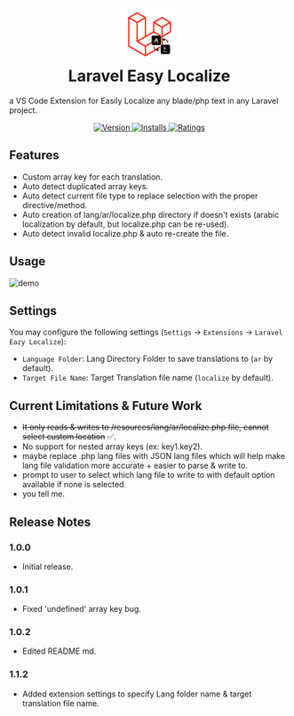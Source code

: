 <h1 align="center">
  <br>
  <a href="https://marketplace.visualstudio.com/items?itemName=moatazHajres.laravel-easy-localize">
    <img src="./resources/logo_icon.png" width="100" height="100">
  </a>
  <br>
    Laravel Easy Localize
  <br>
</h1>


a VS Code Extension for Easily Localize any blade/php text in any Laravel project.

<p align="center">
  <a href="https://marketplace.visualstudio.com/items?itemName=moatazHajres.laravel-easy-localize">
    <img src="https://badgen.net/vs-marketplace/v/moatazHajres.laravel-easy-localize" alt="Version">
  </a>
  <a href="https://marketplace.visualstudio.com/items?itemName=moatazHajres.laravel-easy-localize">
    <img src="https://badgen.net/vs-marketplace/i/moatazHajres.laravel-easy-localize" alt="Installs">
  </a>
  <a href="https://marketplace.visualstudio.com/items?itemName=moatazHajres.laravel-easy-localize">
    <img src="https://badgen.net/vs-marketplace/rating/moatazHajres.laravel-easy-localize" alt="Ratings">
  </a>
</p>

## Features

- Custom array key for each translation.
- Auto detect duplicated array keys.
- Auto detect current file type to replace selection with the proper directive/method.
- Auto creation of lang/ar/localize.php directory if doesn't exists (arabic localization by default, but localize.php can be re-used).
- Auto detect invalid localize.php & auto re-create the file.

## Usage

![demo](./resources/demo.gif)

## Settings

You may configure the following settings (`Settigs` -> `Extensions` -> `Laravel Eazy Localize`): 

* `Language Folder`: Lang Directory Folder to save translations to (`ar` by default).
* `Target File Name`: Target Translation file name (`localize` by default).

## Current Limitations & Future Work

- ~~It only reads & writes to /resources/lang/ar/localize.php file, cannot select custom location~~ ✅.
- No support for nested array keys (ex: key1.key2).
- maybe replace .php lang files with JSON lang files which will help make lang file validation more accurate + easier to parse & write to.
- prompt to user to select which lang file to write to with default option available if none is selected.  
- you tell me.

## Release Notes

### 1.0.0

- Initial release.

### 1.0.1

- Fixed 'undefined' array key bug.

### 1.0.2

- Edited README md.

### 1.1.2

- Added extension settings to specify Lang folder name & target translation file name.
